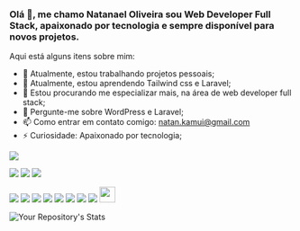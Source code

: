### Olá 👋, me chamo Natanael Oliveira sou Web Developer Full Stack, apaixonado por tecnologia e sempre disponível para novos projetos.

Aqui está alguns itens sobre mim:

- 🔭 Atualmente, estou trabalhando projetos pessoais;
- 🌱 Atualmente, estou aprendendo Tailwind css e Laravel;
- 🤔 Estou procurando me especializar mais, na área  de web developer full stack;
- 💬 Pergunte-me sobre WordPress e Laravel;
- 📫 Como entrar em contato comigo: <a href="mailto:natan.kamui@gmail.com">natan.kamui@gmail.com</a>
- ⚡ Curiosidade:  Apaixonado por tecnologia;

<img src="https://miro.medium.com/max/680/1*VON9gHTrzeHZbHfXsqfzEA.gif">

<a href="https://www.linkedin.com/in/natanael-oliveira-b0ba181ba/" rel="nofollow"><img src="https://img.shields.io/badge/linkedin-%230077B5.svg?&style=for-the-badge&logo=linkedin&logoColor=white"/></a> <a href="https://www.facebook.com/Natanaell.Aguiar/" rel="nofollow"><img src = "https://img.shields.io/badge/facebook-%231877F2.svg?&style=for-the-badge&logo=facebook&logoColor=white"></a> <a href="https://api.whatsapp.com/send?phone=5586988442444" rel="nofollow"><img src="https://img.shields.io/badge/WhatsApp-25D366?style=for-the-badge&logo=whatsapp&logoColor=white"></a>

<a href="#"><img src="https://img.shields.io/badge/PHP-777BB4?style=for-the-badge&logo=php&logoColor=white"></a> <a href="#"><img src="https://img.shields.io/badge/Laravel-FF2D20?style=for-the-badge&logo=laravel&logoColor=white"></a> <a href="#"><img src="https://img.shields.io/badge/JavaScript-323330?style=for-the-badge&logo=javascript&logoColor=F7DF1E"></a> <a href="#"><img src="https://img.shields.io/badge/jQuery-0769AD?style=for-the-badge&logo=jquery&logoColor=white"></a> <a href="#"><img src="https://img.shields.io/badge/HTML5-E34F26?style=for-the-badge&logo=html5&logoColor=white"></a> <a href="#"><img src="https://img.shields.io/badge/CSS3-1572B6?style=for-the-badge&logo=css3&logoColor=white"></a> <a href="#"><img src="https://img.shields.io/badge/Sass-CC6699?style=for-the-badge&logo=sass&logoColor=white"></a> <a href="#"><img src="https://img.shields.io/badge/Bootstrap-563D7C?style=for-the-badge&logo=bootstrap&logoColor=white"></a> <a href="#" target="_blank"><img src="https://upload.wikimedia.org/wikipedia/commons/thumb/2/20/WordPress_logo.svg/1280px-WordPress_logo.svg.png" style="height:28px;"></a>

![Your Repository's Stats](https://github-readme-stats.vercel.app/api?username=Natanael-Aguiar&show_icons=true)



